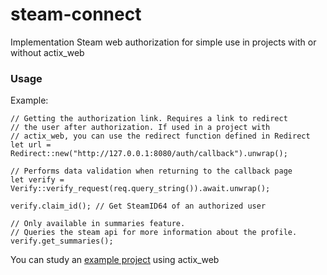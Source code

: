 # steam-connect

Implementation Steam web authorization for simple use in projects with or without actix_web

### Usage

Example:
```
// Getting the authorization link. Requires a link to redirect
// the user after authorization. If used in a project with
// actix_web, you can use the redirect function defined in Redirect
let url = Redirect::new("http://127.0.0.1:8080/auth/callback").unwrap();

// Performs data validation when returning to the callback page
let verify = Verify::verify_request(req.query_string()).await.unwrap();

verify.claim_id(); // Get SteamID64 of an authorized user

// Only available in summaries feature.
// Queries the steam api for more information about the profile.
verify.get_summaries();
```

You can study an [example project](https://github.com/AspectUnk/steam-connect-rs/blob/main/examples/actix.rs) using actix_web